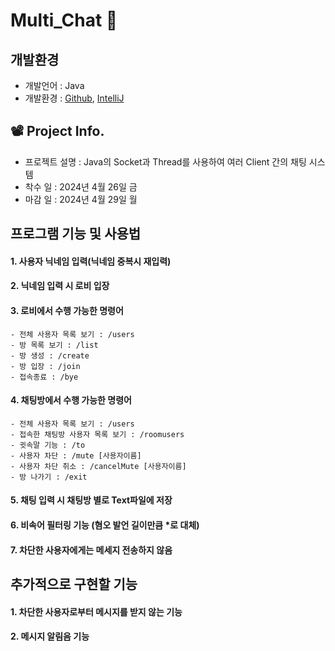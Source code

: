 # Multi_Chat 💬



## 개발환경
- 개발언어 : Java
- 개발환경 : [Github](https://github.com/), [IntelliJ](https://www.jetbrains.com/ko-kr/idea/)

## 📽️ Project Info.

- 프로젝트 설명 : Java의 Socket과 Thread를 사용하여 여러 Client 간의 채팅 시스템
- 착수 일 : 2024년 4월 26일 금
- 마감 일 : 2024년 4월 29일 월

## 프로그램 기능 및 사용법
#### 1. 사용자 닉네임 입력(닉네임 중복시 재입력)
   
#### 2. 닉네임 입력 시 로비 입장
   
#### 3. 로비에서 수행 가능한 명령어
```
- 전체 사용자 목록 보기 : /users
- 방 목록 보기 : /list
- 방 생성 : /create
- 방 입장 : /join
- 접속종료 : /bye
```
  

#### 4. 채팅방에서 수행 가능한 명령어
```
- 전체 사용자 목록 보기 : /users
- 접속한 채팅방 사용자 목록 보기 : /roomusers
- 귓속말 기능 : /to
- 사용자 차단 : /mute [사용자이름]
- 사용자 차단 취소 : /cancelMute [사용자이름]
- 방 나가기 : /exit
```

#### 5. 채팅 입력 시 채팅방 별로 Text파일에 저장

#### 6. 비속어 필터링 기능 (혐오 발언 길이만큼 *로 대체)

#### 7. 차단한 사용자에게는 메세지 전송하지 않음

## 추가적으로 구현할 기능
#### 1. 차단한 사용자로부터 메시지를 받지 않는 기능

#### 2. 메시지 알림음 기능